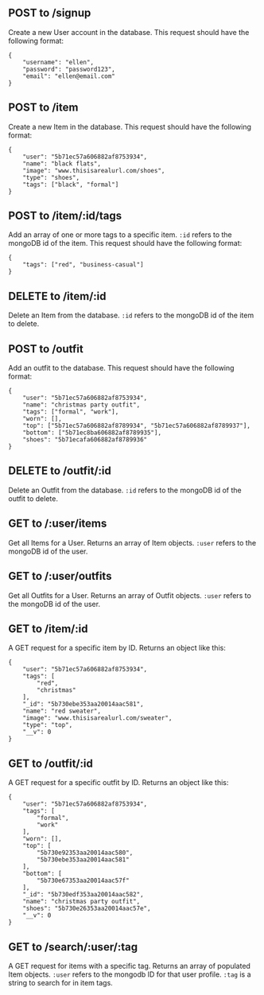## POST to /signup
Create a new User account in the database.
This request should have the following format:
```
{
    "username": "ellen",
    "password": "password123",
    "email": "ellen@email.com"
}
```

## POST to /item
Create a new Item in the database.
This request should have the following format:
```
{
	"user": "5b71ec57a606882af8753934",
    "name": "black flats",
	"image": "www.thisisarealurl.com/shoes",
	"type": "shoes",
	"tags": ["black", "formal"]
}
```

## POST to /item/:id/tags
Add an array of one or more tags to a specific item.
`:id` refers to the mongoDB id of the item.
This request should have the following format:
```
{
	"tags": ["red", "business-casual"]
}
```

## DELETE to /item/:id
Delete an Item from the database.
`:id` refers to the mongoDB id of the item to delete.

## POST to /outfit
Add an outfit to the database.
This request should have the following format:
```
{
	"user": "5b71ec57a606882af8753934",
    "name": "christmas party outfit",
	"tags": ["formal", "work"],
	"worn": [],
	"top": ["5b71ec57a606882af8789934", "5b71ec57a606882af8789937"],
	"bottom": ["5b71ec8ba606882af8789935"],
	"shoes": "5b71ecafa606882af8789936"
}
```

## DELETE to /outfit/:id
Delete an Outfit from the database.
`:id` refers to the mongoDB id of the outfit to delete.

## GET to /:user/items
Get all Items for a User. Returns an array of Item objects.
`:user` refers to the mongoDB id of the user.

## GET to /:user/outfits
Get all Outfits for a User. Returns an array of Outfit objects.
`:user` refers to the mongoDB id of the user.

## GET to /item/:id
A GET request for a specific item by ID. Returns an object like this:
```
{
    "user": "5b71ec57a606882af8753934",
    "tags": [
        "red",
        "christmas"
    ],
    "_id": "5b730ebe353aa20014aac581",
    "name": "red sweater",
    "image": "www.thisisarealurl.com/sweater",
    "type": "top",
    "__v": 0
}
```

## GET to /outfit/:id
A GET request for a specific outfit by ID. Returns an object like this:
```
{
    "user": "5b71ec57a606882af8753934",
    "tags": [
        "formal",
        "work"
    ],
    "worn": [],
    "top": [
        "5b730e92353aa20014aac580",
        "5b730ebe353aa20014aac581"
    ],
    "bottom": [
        "5b730e67353aa20014aac57f"
    ],
    "_id": "5b730edf353aa20014aac582",
    "name": "christmas party outfit",
    "shoes": "5b730e26353aa20014aac57e",
    "__v": 0
}
```

## GET to /search/:user/:tag
A GET request for items with a specific tag. Returns an array of populated Item objects.
`:user` refers to the mongodb ID for that user profile.
`:tag` is a string to search for in item tags.